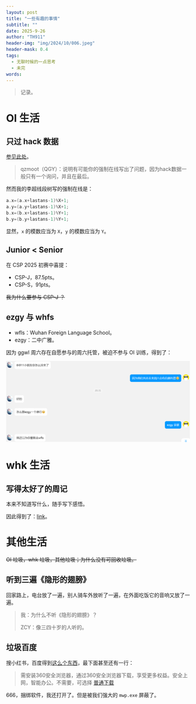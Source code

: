 ```yaml
---
layout: post
title: "一些有趣的事情"
subtitle: ""
date: 2025-9-26
author: "TH911"
header-img: "img/2024/10/006.jpeg"
header-mask: 0.4
tags:
  - 无聊时候的一点思考
  - 未完
words:
---
```


> 记录。

# OI 生活

## 只过 hack 数据

[参见此处](https://www.luogu.com.cn/discuss/1133930)。

> qzmoot（QGY）：说明有可能你的强制在线写出了问题，因为hack数据一般只有一个询问，并且在最后。

然而我的李超线段树写的强制在线是：

```cpp
a.x=(a.x+lastans-1)%X+1;
a.y=(a.y+lastans-1)%X+1;
b.x=(b.x+lastans-1)%Y+1;
b.y=(b.y+lastans-1)%Y+1;
```

显然，`x` 的模数应当为 `X`，`y` 的模数应当为 `Y`。

## Junior < Senior

在 CSP 2025 初赛中喜提：

* CSP-J，$87.5\text{pts}$。
* CSP-S，$91\text{pts}$。

~~我为什么要参与 CSP-J ？~~

## ezgy 与 whfs

* wfls：Wuhan Foreign Language School。
* ezgy：二中广雅。

因为 ggwl 周六存在自愿参与的周六托管，被迫不参与 OI 训练，得到了：

![](/img/2025/09/001.png)

# whk 生活

## 写得太好了的周记

本来不知道写什么，随手写下感悟。

因此得到了：[link](/2025/09/26/2/)。

# 其他生活

~~OI 垃圾，whk 垃圾，其他垃圾；为什么没有可回收垃圾。~~

## 听到三遍《隐形的翅膀》

回家路上，电台放了一遍，别人骑车外放听了一遍，在外面吃饭它的音响又放了一遍。

> 我：为什么不听《隐形的翅膀》？
>
> ZCY：像三四十岁的人听的。

## 垃圾百度

搜小红书，百度得到[这么个东西](https://aqllq.xznkjzx.cn/1.html?wordId=1187456882616&creativeid=124467080990&bfsemuserid=17158&sid=sem90019&pid=sembd103466&bd_vid=10806555429639781081)，最下面甚至还有一行：

> 需安装360安全浏览器，通过360安全浏览器下载，享受更多权益。安全上网，智能办公。不需要，可选择 [普通下载](https://www.xiaohongshu.com/explore)

666，捆绑软件，我还打开了。但是被我们强大的 `mwp.exe` 屏蔽了。